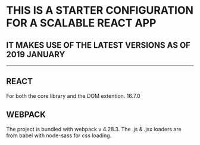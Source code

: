 # THIS IS A STARTER CONFIGURATION FOR A SCALABLE REACT APP

## IT MAKES USE OF THE LATEST VERSIONS AS OF 2019 JANUARY

---

## REACT

For both the core library and the DOM extention.
16.7.0

## WEBPACK

The project is bundled with webpack v 4.28.3. The .js & .jsx loaders are from babel with
node-sass for css loading.